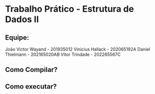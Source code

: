 # Trabalho Prático - Estrutura de Dados II

## Equipe:
João Victor Wayand - 201935012
Vinicius Hallack - 202065192A
Daniel Thielmann - 202165020AB
Vitor Trindade - 202265567C


## Como Compilar?


## Como executar?

